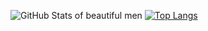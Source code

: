![GitHub Stats of beautiful men](https://github-readme-stats.vercel.app/api?username=LLinoor&show_icons=true&theme=synthwave&count_private=true)
[![Top Langs](https://github-readme-stats.vercel.app/api/top-langs/?username=LLinoor&theme=synthwave&layout=compact)](https://github.com/anuraghazra/github-readme-stats)
